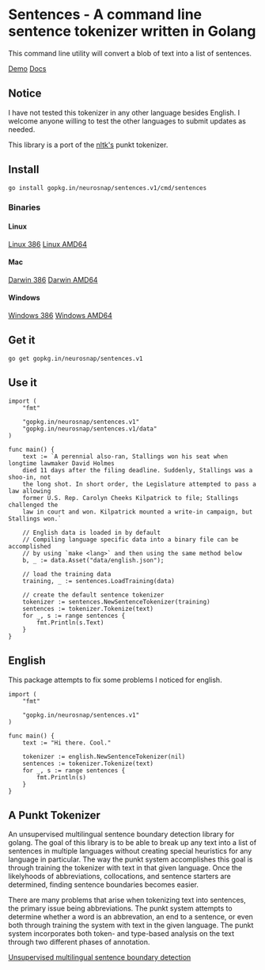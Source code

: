Sentences - A command line sentence tokenizer written in Golang
===============================================================

This command line utility will convert a blob of text into a list of sentences.

[Demo](http://sentences.erock.io)
[Docs](https://godoc.org/gopkg.in/neurosnap/sentences.v1)

Notice
------

I have not tested this tokenizer in any other language besides English.  I
welcome anyone willing to test the other languages to submit updates as needed.

This library is a port of the [nltk's](http://www.nltk.org) punkt tokenizer.

Install
-------

```
go install gopkg.in/neurosnap/sentences.v1/cmd/sentences
```

### Binaries

#### Linux

[Linux 386](https://s3-us-west-2.amazonaws.com/sentence-binaries/sentences_linux-386.tar.gz)
[Linux AMD64](https://s3-us-west-2.amazonaws.com/sentence-binaries/sentences_linux-amd64.tar.gz)

#### Mac

[Darwin 386](https://s3-us-west-2.amazonaws.com/sentence-binaries/sentences_darwin-386.tar.gz)
[Darwin AMD64](https://s3-us-west-2.amazonaws.com/sentence-binaries/sentences_darwin-amd64.tar.gz)

#### Windows

[Windows 386](https://s3-us-west-2.amazonaws.com/sentence-binaries/sentences_windows-386.tar.gz)
[Windows AMD64](https://s3-us-west-2.amazonaws.com/sentence-binaries/sentences_windows-amd64.tar.gz)

Get it
------

```
go get gopkg.in/neurosnap/sentences.v1
```

Use it
------

```
import (
    "fmt"

    "gopkg.in/neurosnap/sentences.v1"
    "gopkg.in/neurosnap/sentences.v1/data"
)

func main() {
    text := `A perennial also-ran, Stallings won his seat when longtime lawmaker David Holmes
    died 11 days after the filing deadline. Suddenly, Stallings was a shoo-in, not
    the long shot. In short order, the Legislature attempted to pass a law allowing
    former U.S. Rep. Carolyn Cheeks Kilpatrick to file; Stallings challenged the
    law in court and won. Kilpatrick mounted a write-in campaign, but Stallings won.`

    // English data is loaded in by default
    // Compiling language specific data into a binary file can be accomplished
    // by using `make <lang>` and then using the same method below
    b, _ := data.Asset("data/english.json");

    // load the training data
    training, _ := sentences.LoadTraining(data)

    // create the default sentence tokenizer
    tokenizer := sentences.NewSentenceTokenizer(training)
    sentences := tokenizer.Tokenize(text)
    for _, s := range sentences {
        fmt.Println(s.Text)
    }
}
```

English
-------

This package attempts to fix some problems I noticed for english.

```
import (
    "fmt"

    "gopkg.in/neurosnap/sentences.v1"
)

func main() {
    text := "Hi there. Cool."

    tokenizer := english.NewSentenceTokenizer(nil)
    sentences := tokenizer.Tokenize(text)
    for _, s := range sentences {
        fmt.Println(s)
    }
}
```

A Punkt Tokenizer
-----------------

An unsupervised multilingual sentence boundary detection library for golang.
The goal of this library is to be able to break up any text into a list of sentences
in multiple languages without creating special heuristics for any language in particular.
The way the punkt system accomplishes this goal is through training the tokenizer
with text in that given language.  Once the likelyhoods of abbreviations, collocations,
and sentence starters are determined, finding sentence boundaries becomes easier.

There are many problems that arise when tokenizing text into sentences, the primary
issue being abbreviations.  The punkt system attempts to determine whether a  word
is an abbrevation, an end to a sentence, or even both through training the system with text
in the given language.  The punkt system incorporates both token- and type-based
analysis on the text through two different phases of annotation.

[Unsupervised multilingual sentence boundary detection](http://citeseerx.ist.psu.edu/viewdoc/download;jsessionid=BAE5C34E5C3B9DC60DFC4D93B85D8BB1?doi=10.1.1.85.5017&rep=rep1&type=pdf)

